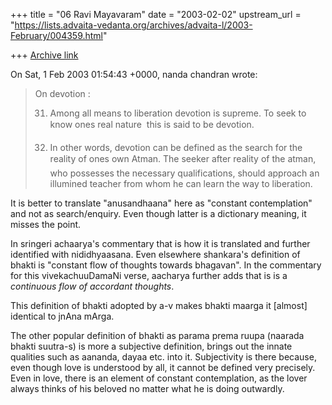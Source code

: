 +++
title = "06 Ravi Mayavaram"
date = "2003-02-02"
upstream_url = "https://lists.advaita-vedanta.org/archives/advaita-l/2003-February/004359.html"

+++
[Archive link](https://lists.advaita-vedanta.org/archives/advaita-l/2003-February/004359.html)

On Sat, 1 Feb 2003 01:54:43 +0000, nanda chandran <vpcnk at HOTMAIL.COM> wrote:

>On devotion :
>
>31. Among all means to liberation devotion is supreme. To seek to know
ones
>real nature  this is said to be devotion.
>
>32. In other words, devotion can be defined as the search for the reality
of
>ones own Atman. The seeker after reality of the atman, who possesses the
>necessary qualifications, should approach an illumined teacher from whom he
>can learn the way to liberation.
>

It is better to translate "anusandhaana" here as "constant contemplation"
and not as search/enquiry. Even though latter is a dictionary meaning, it
misses the point.

In sringeri achaarya's commentary that is how it is translated and further
identified with nididhyaasana. Even elsewhere shankara's definition of
bhakti is "constant flow of thoughts towards bhagavan". In the commentary
for this vivekachuuDamaNi verse, aacharya further adds  that is is a
*continuous flow of accordant thoughts*.

This definition of bhakti adopted by a-v makes bhakti maarga it [almost]
identical to jnAna mArga.

The other popular definition of bhakti as parama prema ruupa (naarada
bhakti suutra-s) is more a subjective definition, brings out the innate
qualities such as aananda, dayaa etc. into it. Subjectivity is there
because, even though love is understood by all, it cannot be defined very
precisely. Even in love, there is an element of constant contemplation, as
the lover always thinks of his beloved no matter what he is doing outwardly.
